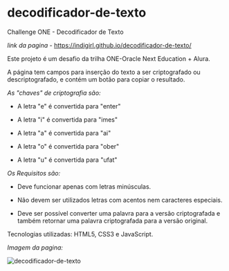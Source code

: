 # decodificador-de-texto
Challenge ONE - Decodificador de Texto

*link da pagina* - https://indigirl.github.io/decodificador-de-texto/

Este projeto é um desafio da trilha ONE-Oracle Next Education + Alura.

A página tem campos para inserção do texto a ser criptografado ou descriptografado, e contém um botão para copiar o resultado.

*As "chaves" de criptografia são:*

 - A letra "e" é convertida para "enter"

 - A letra "i" é convertida para "imes"

 - A letra "a" é convertida para "ai"

 - A letra "o" é convertida para "ober"

 - A letra "u" é convertida para "ufat"

*Os Requisitos são:*

- Deve funcionar apenas com letras minúsculas.

- Não devem ser utilizados letras com acentos nem caracteres especiais.

- Deve ser possível converter uma palavra para a versão criptografada e também retornar uma palavra criptografada para a versão original.

Tecnologias utilizadas: HTML5, CSS3 e JavaScript.

*Imagem da pagina:*


![decodificador-de-texto](https://user-images.githubusercontent.com/119023866/221450890-e248c90e-5290-4367-9a20-0dadeff48d3b.png)
